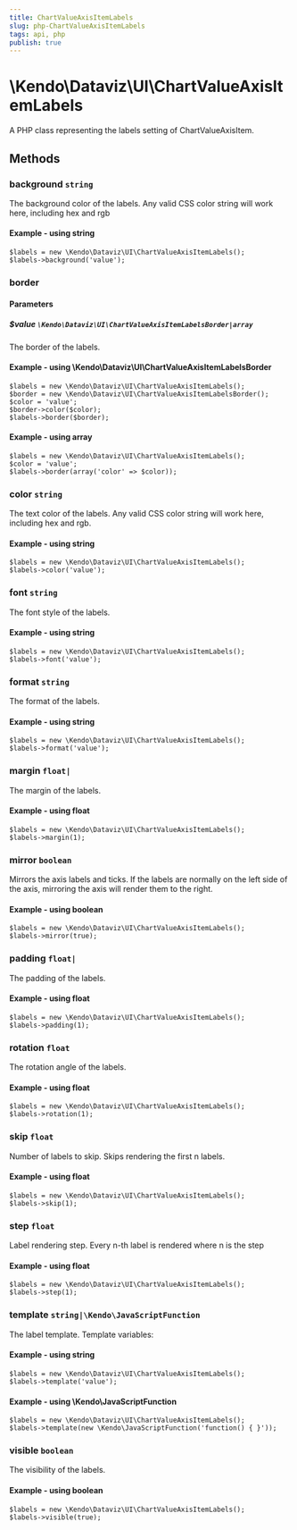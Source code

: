 ```yaml
---
title: ChartValueAxisItemLabels
slug: php-ChartValueAxisItemLabels
tags: api, php
publish: true
---
```


# \Kendo\Dataviz\UI\ChartValueAxisItemLabels

A PHP class representing the labels setting of ChartValueAxisItem.


## Methods

### background `string`

The background color of the labels. Any valid CSS color string will work here, including
hex and rgb


#### Example - using string
    $labels = new \Kendo\Dataviz\UI\ChartValueAxisItemLabels();
    $labels->background('value');

### border

#### Parameters

##### $value `\Kendo\Dataviz\UI\ChartValueAxisItemLabelsBorder|array`

The border of the labels.


#### Example - using \Kendo\Dataviz\UI\ChartValueAxisItemLabelsBorder

    $labels = new \Kendo\Dataviz\UI\ChartValueAxisItemLabels();
    $border = new \Kendo\Dataviz\UI\ChartValueAxisItemLabelsBorder();
    $color = 'value';
    $border->color($color);
    $labels->border($border);

#### Example - using array

    $labels = new \Kendo\Dataviz\UI\ChartValueAxisItemLabels();
    $color = 'value';
    $labels->border(array('color' => $color));

### color `string`

The text color of the labels. Any valid CSS color string will work here, including hex and rgb.


#### Example - using string
    $labels = new \Kendo\Dataviz\UI\ChartValueAxisItemLabels();
    $labels->color('value');

### font `string`

The font style of the labels.


#### Example - using string
    $labels = new \Kendo\Dataviz\UI\ChartValueAxisItemLabels();
    $labels->font('value');

### format `string`

The format of the labels.


#### Example - using string
    $labels = new \Kendo\Dataviz\UI\ChartValueAxisItemLabels();
    $labels->format('value');

### margin `float|`

The margin of the labels.


#### Example - using float
    $labels = new \Kendo\Dataviz\UI\ChartValueAxisItemLabels();
    $labels->margin(1);

### mirror `boolean`

Mirrors the axis labels and ticks.
If the labels are normally on the left side of the axis,
mirroring the axis will render them to the right.


#### Example - using boolean
    $labels = new \Kendo\Dataviz\UI\ChartValueAxisItemLabels();
    $labels->mirror(true);

### padding `float|`

The padding of the labels.


#### Example - using float
    $labels = new \Kendo\Dataviz\UI\ChartValueAxisItemLabels();
    $labels->padding(1);

### rotation `float`

The rotation angle of the labels.


#### Example - using float
    $labels = new \Kendo\Dataviz\UI\ChartValueAxisItemLabels();
    $labels->rotation(1);

### skip `float`

Number of labels to skip.
Skips rendering the first n labels.


#### Example - using float
    $labels = new \Kendo\Dataviz\UI\ChartValueAxisItemLabels();
    $labels->skip(1);

### step `float`

Label rendering step.
Every n-th label is rendered where n is the step


#### Example - using float
    $labels = new \Kendo\Dataviz\UI\ChartValueAxisItemLabels();
    $labels->step(1);

### template `string|\Kendo\JavaScriptFunction`

The label template.
Template variables:


#### Example - using string
    $labels = new \Kendo\Dataviz\UI\ChartValueAxisItemLabels();
    $labels->template('value');

#### Example - using \Kendo\JavaScriptFunction
    $labels = new \Kendo\Dataviz\UI\ChartValueAxisItemLabels();
    $labels->template(new \Kendo\JavaScriptFunction('function() { }'));

### visible `boolean`

The visibility of the labels.


#### Example - using boolean
    $labels = new \Kendo\Dataviz\UI\ChartValueAxisItemLabels();
    $labels->visible(true);

